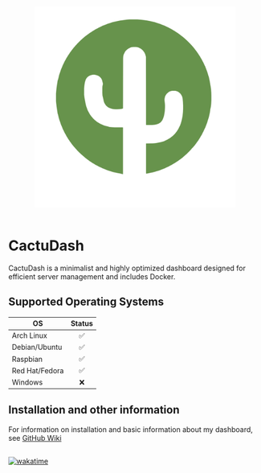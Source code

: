 <br>
<div align="center">
    <img src="https://raw.githubusercontent.com/codeforge11/CactuDash/master/server/static/img/logomark.svg" alt="CactuDash" width="400" />
</div>
</br>

# CactuDash
CactuDash is a minimalist and highly optimized dashboard designed for efficient server management and includes Docker.

## Supported Operating Systems

| OS              | Status |
|-----------------|:------:|
| Arch Linux       |   ✅   |
| Debian/Ubuntu   |   ✅   |
| Raspbian        |   ✅   |
| Red Hat/Fedora  |   ✅   |
| Windows         |   ❌   |


## Installation and other information
For information on installation and basic information about my dashboard, see [GitHub Wiki](https://github.com/codeforge11/CactuDash/wiki)


##
[![wakatime](https://wakatime.com/badge/user/f21d1d72-d48f-4c76-8d7d-4781e81e04ec/project/eda3b766-1afe-4547-8180-a53e1ce4f3a3.svg)](https://wakatime.com/badge/user/f21d1d72-d48f-4c76-8d7d-4781e81e04ec/project/eda3b766-1afe-4547-8180-a53e1ce4f3a3)
